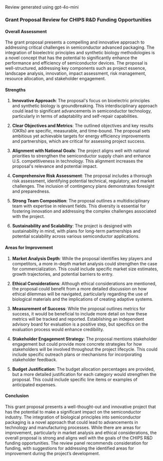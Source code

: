Review generated using gpt-4o-mini

### Grant Proposal Review for CHIPS R&D Funding Opportunities

#### Overall Assessment
The grant proposal presents a compelling and innovative approach to addressing critical challenges in semiconductor advanced packaging. The integration of bioelectric principles and synthetic biology methodologies is a novel concept that has the potential to significantly enhance the performance and efficiency of semiconductor devices. The proposal is well-structured, addressing key components such as project essence, landscape analysis, innovation, impact assessment, risk management, resource allocation, and stakeholder engagement.

#### Strengths

1. **Innovative Approach**: The proposal's focus on bioelectric principles and synthetic biology is groundbreaking. This interdisciplinary approach could lead to significant advancements in semiconductor technology, particularly in terms of adaptability and self-repair capabilities.

2. **Clear Objectives and Metrics**: The outlined objectives and key results (OKRs) are specific, measurable, and time-bound. The proposal sets ambitious yet achievable targets for energy efficiency improvements and partnerships, which are critical for assessing project success.

3. **Alignment with National Goals**: The project aligns well with national priorities to strengthen the semiconductor supply chain and enhance U.S. competitiveness in technology. This alignment increases the proposal's relevance and potential impact.

4. **Comprehensive Risk Assessment**: The proposal includes a thorough risk assessment, identifying potential technical, regulatory, and market challenges. The inclusion of contingency plans demonstrates foresight and preparedness.

5. **Strong Team Composition**: The proposal outlines a multidisciplinary team with expertise in relevant fields. This diversity is essential for fostering innovation and addressing the complex challenges associated with the project.

6. **Sustainability and Scalability**: The project is designed with sustainability in mind, with plans for long-term partnerships and potential scalability across various semiconductor applications.

#### Areas for Improvement

1. **Market Analysis Depth**: While the proposal identifies key players and competitors, a more in-depth market analysis could strengthen the case for commercialization. This could include specific market size estimates, growth trajectories, and potential barriers to entry.

2. **Ethical Considerations**: Although ethical considerations are mentioned, the proposal could benefit from a more detailed discussion on how ethical dilemmas will be navigated, particularly regarding the use of biological materials and the implications of creating adaptive systems.

3. **Measurement of Success**: While the proposal outlines metrics for success, it would be beneficial to include more detail on how these metrics will be tracked and reported. Establishing an independent advisory board for evaluation is a positive step, but specifics on the evaluation process would enhance credibility.

4. **Stakeholder Engagement Strategy**: The proposal mentions stakeholder engagement but could provide more concrete strategies for how stakeholders will be involved throughout the project lifecycle. This could include specific outreach plans or mechanisms for incorporating stakeholder feedback.

5. **Budget Justification**: The budget allocation percentages are provided, but a more detailed justification for each category would strengthen the proposal. This could include specific line items or examples of anticipated expenses.

#### Conclusion
This grant proposal presents a well-thought-out and innovative project that has the potential to make a significant impact on the semiconductor industry. The integration of biological principles into semiconductor packaging is a novel approach that could lead to advancements in technology and manufacturing processes. While there are areas for improvement, particularly in market analysis and ethical considerations, the overall proposal is strong and aligns well with the goals of the CHIPS R&D funding opportunities. The review panel recommends consideration for funding, with suggestions for addressing the identified areas for improvement during the project’s development.